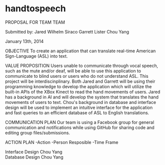 handtospeech
============
PROPOSAL FOR TEAM TEAM

Submitted by: 
Jared Wilhelm Siraco
Garrett Lister
Chou Yang

January 13th, 2014

OBJECTIVE
To create an application that can translate real-time American Sign-Language (ASL) into text. 

VALUE PROPOSITION
Users unable to communicate through vocal speech, such as the mute and/or deaf, will be able to use this application to communicate to blind users or users who do not understand ASL.
This project will be interdiscinplinary. Both Jared and Garrett will be using their programming knowledge to develop the application which will utilize the built-in APIs of the XBox Kinect to read the hand movements of users. Jared has a background in AI and will develop the system that translates the hand movements of users to text. Chou's background in database and interface design will be used to implement an intuitive interface for the application and fast queries to an efficient database of ASL to English translations.

COMMUNICATION PLAN
Our team is using a Facebook group for general communication and notifications while using GitHub for sharing code and editing group files/submissions. 

ACTION PLAN
-Action             -Person Resposible        -Time Frame

Interface Design    Chou Yang                 
Database Design     Chou Yang   
